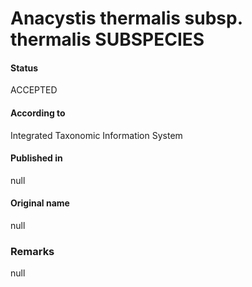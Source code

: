 # Anacystis thermalis subsp. thermalis SUBSPECIES

#### Status
ACCEPTED

#### According to
Integrated Taxonomic Information System

#### Published in
null

#### Original name
null

### Remarks
null